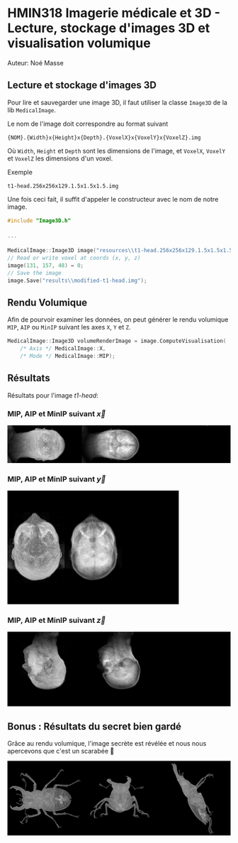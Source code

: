 # HMIN318 Imagerie médicale et 3D - Lecture, stockage d'images 3D et visualisation volumique

Auteur: Noé Masse

## Lecture et stockage d'images 3D

Pour lire et sauvegarder une image 3D, il faut utiliser la classe `Image3D` de la lib `MedicalImage`.

Le nom de l'image doit correspondre au format suivant
```
{NOM}.{Width}x{Height}x{Depth}.{VoxelX}x{VoxelY}x{VoxelZ}.img
```

Où `Width`, `Height` et `Depth` sont les dimensions de l'image, et `VoxelX`, `VoxelY` et `VoxelZ` les dimensions d'un voxel.

Exemple
```
t1-head.256x256x129.1.5x1.5x1.5.img
```

Une fois ceci fait, il suffit d'appeler le constructeur avec le nom de notre image.

```C++
#include "Image3D.h"

...

MedicalImage::Image3D image("resources\\t1-head.256x256x129.1.5x1.5x1.5.img");
// Read or write voxel at coords (x, y, z)
image(131, 157, 48) = 0;
// Save the image
image.Save("results\\modified-t1-head.img");
```

## Rendu Volumique

Afin de pourvoir examiner les données, on peut générer le rendu volumique `MIP`, `AIP` ou `MinIP` suivant les axes `X`, `Y` et `Z`.

```C++
MedicalImage::Image3D volumeRenderImage = image.ComputeVisualisation(
    /* Axis */ MedicalImage::X,
    /* Mode */ MedicalImage::MIP);
```

## Résultats

Résultats pour l'image *t1-head*:

### MIP, AIP et MinIP suivant $\vec{x}$
![](img/result-X.png)

### MIP, AIP et MinIP suivant $\vec{y}$
![](img/result-Y.png)

### MIP, AIP et MinIP suivant $\vec{z}$
![](img/result-Z.png)

## Bonus : Résultats du secret bien gardé

Grâce au rendu volumique, l'image secrète est révélée et nous nous apercevons que c'est un scarabée 🐞

![](img/secret_revealed.png)